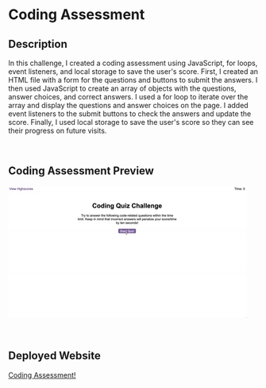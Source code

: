 # Coding Assessment

## Description
In this challenge, I created a coding assessment using JavaScript, for loops, event listeners, and local storage to save the user's score. First, I created an HTML file with a form for the questions and buttons to submit the answers. I then used JavaScript to create an array of objects with the questions, answer choices, and correct answers. I used a for loop to iterate over the array and display the questions and answer choices on the page. I added event listeners to the submit buttons to check the answers and update the score. Finally, I used local storage to save the user's score so they can see their progress on future visits.

<br>

## Coding Assessment Preview

![03-javascript-homework-demo.png](./assets/images/04-web-apis-homework-demo.gif)

<br>

## Deployed Website

[Coding Assessment!](https://trevormcgill.github.io/coding-assessment/)